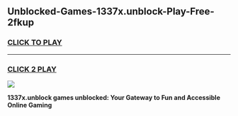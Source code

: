 
## Unblocked-Games-1337x.unblock-Play-Free-2fkup
<h3>
<a href="https://premium76.site?title=1337x.unblock&ref=23A">CLICK TO PLAY</a></h3>
<hr>

<h3>
<a href="https://premium76.site?title=1337x.unblock&ref=23A">CLICK 2 PLAY</a>
  
</h3>

<a href="https://premium76.site?title=1337x.unblock&ref=23A"><img src="https://clearcache.store/games.png"></a>


**1337x.unblock games unblocked: Your Gateway to Fun and Accessible Online Gaming**
